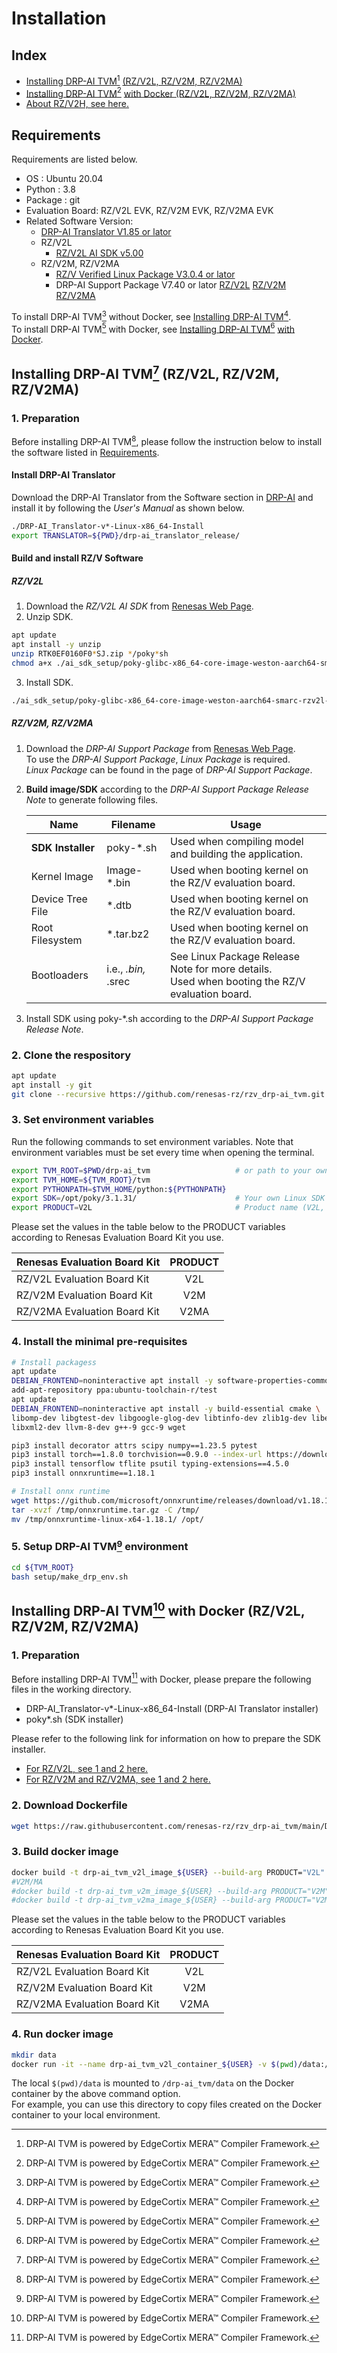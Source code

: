 # Installation

## Index

- [Installing DRP-AI TVM](#installing-drp-ai-tvm1-rzv2l-rzv2m-rzv2ma)[^1] [(RZ/V2L, RZ/V2M, RZ/V2MA)](#installing-drp-ai-tvm1-rzv2l-rzv2m-rzv2ma)
- [Installing DRP-AI TVM](#installing-drp-ai-tvm1-with-docker-rzv2l-rzv2m-rzv2ma)[^1] [with Docker (RZ/V2L, RZ/V2M, RZ/V2MA)](#installing-drp-ai-tvm1-with-docker-rzv2l-rzv2m-rzv2ma)
- [About RZ/V2H, see here.](./SetupV2H.md)

## Requirements

Requirements are listed below.  

- OS : Ubuntu 20.04  
- Python : 3.8  
- Package : git
- Evaluation Board: RZ/V2L EVK, RZ/V2M EVK, RZ/V2MA EVK
- Related Software Version:
  - [DRP-AI Translator V1.85 or lator](https://www.renesas.com/us/en/products/microcontrollers-microprocessors/rz-arm-based-high-end-32-64-bit-mpus/drp-ai-translator)
  - RZ/V2L
    - [RZ/V2L AI SDK v5.00](https://www.renesas.com/software-tool/rzv2l-ai-software-development-kit)
  - RZ/V2M, RZ/V2MA
    - [RZ/V Verified Linux Package V3.0.4 or lator](https://www.renesas.com/us/en/software-tool/rzv-verified-linux-package)
    - DRP-AI Support Package V7.40 or lator [RZ/V2L](https://www.renesas.com/us/en/products/microcontrollers-microprocessors/rz-arm-based-high-end-32-64-bit-mpus/rzv2l-drp-ai-support-package) [RZ/V2M](https://www.renesas.com/us/en/products/microcontrollers-microprocessors/rz-arm-based-high-end-32-64-bit-mpusl/rzv2m-drp-ai-support-package) [RZ/V2MA](https://www.renesas.com/us/en/products/microcontrollers-microprocessors/rz-arm-based-high-end-32-64-bit-mpus/rzv2ma-drp-ai-support-package)

To install DRP-AI TVM[^1] without Docker, see [Installing DRP-AI TVM](#installing-drp-ai-tvm1-rzv2l-rzv2m-rzv2ma)[^1].  
To install DRP-AI TVM[^1] with Docker, see [Installing DRP-AI TVM](#installing-drp-ai-tvm1-with-docker-rzv2l-rzv2m-rzv2ma)[^1] [with Docker](#installing-drp-ai-tvm1-with-docker-rzv2l-rzv2m-rzv2ma).

## Installing DRP-AI TVM[^1] (RZ/V2L, RZ/V2M, RZ/V2MA)

### 1. Preparation

Before installing DRP-AI TVM[^1], please follow the instruction below to install the software listed in [Requirements](#requirements).  

#### Install DRP-AI Translator

Download the DRP-AI Translator from the Software section in [DRP-AI](https://www.renesas.com/application/key-technology/artificial-intelligence/ai-accelerator-drp-ai#software) and install it by following the *User's Manual* as shown below.

```sh
./DRP-AI_Translator-v*-Linux-x86_64-Install
export TRANSLATOR=${PWD}/drp-ai_translator_release/
```

#### Build and install RZ/V Software

##### RZ/V2L

1. Download the *RZ/V2L AI SDK* from [Renesas Web Page](https://www.renesas.com/software-tool/rzv2l-ai-software-development-kit).
2. Unzip SDK.

  ```sh
  apt update
  apt install -y unzip
  unzip RTK0EF0160F0*SJ.zip */poky*sh
  chmod a+x ./ai_sdk_setup/poky-glibc-x86_64-core-image-weston-aarch64-smarc-rzv2l-toolchain-*.sh
  ```

3. Install SDK.

  ```sh
  ./ai_sdk_setup/poky-glibc-x86_64-core-image-weston-aarch64-smarc-rzv2l-toolchain-*.sh -y
  ```

##### RZ/V2M, RZ/V2MA

1. Download the *DRP-AI Support Package* from [Renesas Web Page](https://www.renesas.com/products/microcontrollers-microprocessors/rz-mpus/rzv-embedded-ai-mpus#software_amp_tools).  
To use the *DRP-AI Support Package*, *Linux Package* is required.  
*Linux Package* can be found in the page of *DRP-AI Support Package*.

2. **Build image/SDK** according to the *DRP-AI Support Package Release Note* to generate following files.  

    | Name | Filename |Usage|  
    |----|---|---|  
    | **SDK Installer** | poky-*.sh |Used when compiling model and building the application.|  
    | Kernel Image | Image-*.bin |Used when booting kernel on the RZ/V evaluation board.|  
    | Device Tree File | *.dtb |Used when booting kernel on the RZ/V evaluation board.|  
    | Root Filesystem | *.tar.bz2 |Used when booting kernel on the RZ/V evaluation board.|  
    | Bootloaders | i.e., *.bin,* .srec| See Linux Package Release Note for more details.<br>Used when booting the RZ/V evaluation board.|  

3. Install SDK using poky-*.sh according to the *DRP-AI Support Package Release Note*.

### 2. Clone the respository

```sh
apt update
apt install -y git
git clone --recursive https://github.com/renesas-rz/rzv_drp-ai_tvm.git drp-ai_tvm
```

### 3. Set environment variables

Run the following commands to set environment variables.
Note that environment variables must be set every time when opening the terminal.

```sh
export TVM_ROOT=$PWD/drp-ai_tvm                   # or path to your own cloned 
export TVM_HOME=${TVM_ROOT}/tvm
export PYTHONPATH=$TVM_HOME/python:${PYTHONPATH}
export SDK=/opt/poky/3.1.31/                      # Your own Linux SDK path.
export PRODUCT=V2L                                # Product name (V2L, V2M, or V2MA)
```
Please set the values in the table below to the PRODUCT variables according to Renesas Evaluation Board Kit you use.

| Renesas Evaluation Board Kit | PRODUCT  |
|------------------------------|:--------:|
| RZ/V2L  Evaluation Board Kit |   V2L    |
| RZ/V2M  Evaluation Board Kit |   V2M    |
| RZ/V2MA Evaluation Board Kit |   V2MA   |

### 4. Install the minimal pre-requisites

```sh
# Install packagess
apt update
DEBIAN_FRONTEND=noninteractive apt install -y software-properties-common
add-apt-repository ppa:ubuntu-toolchain-r/test
apt update
DEBIAN_FRONTEND=noninteractive apt install -y build-essential cmake \
libomp-dev libgtest-dev libgoogle-glog-dev libtinfo-dev zlib1g-dev libedit-dev \
libxml2-dev llvm-8-dev g++-9 gcc-9 wget

pip3 install decorator attrs scipy numpy==1.23.5 pytest
pip3 install torch==1.8.0 torchvision==0.9.0 --index-url https://download.pytorch.org/whl/cpu
pip3 install tensorflow tflite psutil typing-extensions==4.5.0
pip3 install onnxruntime==1.18.1

# Install onnx runtime
wget https://github.com/microsoft/onnxruntime/releases/download/v1.18.1/onnxruntime-linux-x64-1.18.1.tgz -O /tmp/onnxruntime.tar.gz
tar -xvzf /tmp/onnxruntime.tar.gz -C /tmp/
mv /tmp/onnxruntime-linux-x64-1.18.1/ /opt/
```

### 5. Setup DRP-AI TVM[^1] environment

```sh
cd ${TVM_ROOT}
bash setup/make_drp_env.sh
```

## Installing DRP-AI TVM[^1] with Docker (RZ/V2L, RZ/V2M, RZ/V2MA)

### 1. Preparation

Before installing DRP-AI TVM[^1] with Docker, please prepare the following files in the working directory.

- DRP-AI_Translator-v*-Linux-x86_64-Install (DRP-AI Translator installer)
- poky*.sh (SDK installer)
  
Please refer to the following link for information on how to prepare the SDK installer.

- [For RZ/V2L, see 1 and 2 here.](#rzv2l)
- [For RZ/V2M and RZ/V2MA, see 1 and 2 here.](#rzv2m-rzv2ma)

<!--
Before installing DRP-AI TVM[^1] with Docker, please prepare the following files in the working directory by referring to the [Preparation (w/o Docker)](#1-preparation) section at the top of this page.
-->

### 2. Download Dockerfile

```sh
wget https://raw.githubusercontent.com/renesas-rz/rzv_drp-ai_tvm/main/Dockerfile
```

### 3. Build docker image

```sh
docker build -t drp-ai_tvm_v2l_image_${USER} --build-arg PRODUCT="V2L" .
#V2M/MA
#docker build -t drp-ai_tvm_v2m_image_${USER} --build-arg PRODUCT="V2M" .
#docker build -t drp-ai_tvm_v2ma_image_${USER} --build-arg PRODUCT="V2MA" .
```

Please set the values in the table below to the PRODUCT variables according to Renesas Evaluation Board Kit you use.

| Renesas Evaluation Board Kit | PRODUCT  |
|------------------------------|:--------:|
| RZ/V2L  Evaluation Board Kit |   V2L    |
| RZ/V2M  Evaluation Board Kit |   V2M    |
| RZ/V2MA Evaluation Board Kit |   V2MA   |

### 4. Run docker image

```sh
mkdir data
docker run -it --name drp-ai_tvm_v2l_container_${USER} -v $(pwd)/data:/drp-ai_tvm/data drp-ai_tvm_v2l_image_${USER}
```

The local `$(pwd)/data` is mounted to `/drp-ai_tvm/data` on the Docker container by the above command option.  
For example, you can use this directory to copy files created on the Docker container to your local environment.

[^1]: DRP-AI TVM is powered by EdgeCortix MERA™ Compiler Framework.
